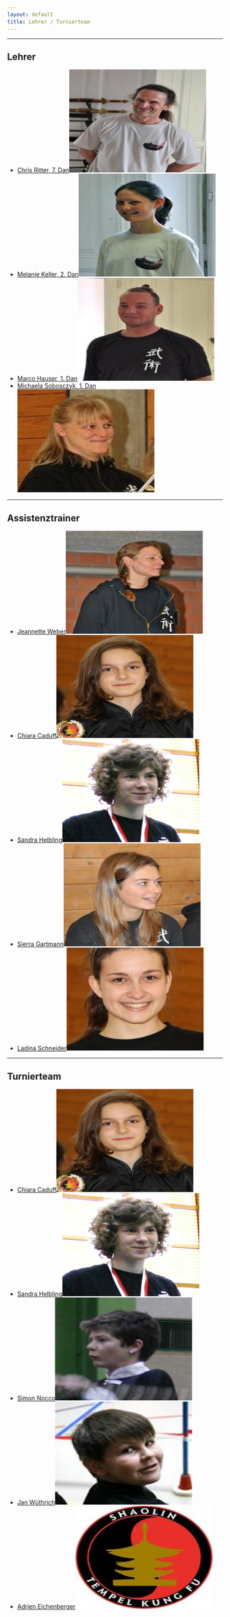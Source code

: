 ```yaml
---
layout: default
title: Lehrer / Turnierteam
---
```


---
Lehrer
---

<ul class="small-block-grid-1 medium-block-grid-2 large-block-grid-3">
<li><a href="/chris-ritter/" class="button-contact-place" title="Master Chris Ritter">Chris Ritter, 7. Dan<img src="/images/cr.jpg" width="320" height="240" alt="Chris Ritter"></a></li>
<li><a href="/melanie-keller/" class="button-contact-place" title="Melanie Keller">Melanie Keller, 2. Dan<img src="/images/melanie-keller.jpg" width="320" height="240" alt="Melanie Keller"></a></li>
<li><a href="/marco-hauser/" class="button-contact-place" title="Marco Hauser">Marco Hauser, 1. Dan<img src="/images/marco-hauser.jpg" width="320" height="240" alt="Marco Hauser"></a></li>
<li><a href="/michaela-sobo/" class="button-contact-place" title="Michaela Sobosczyk">Michaela Sobosczyk, 1. Dan<img src="/images/michi-sobo.jpg" width="320" height="240" alt="Michaela Sobosczyk"></a></li>
</ul>

---
Assistenztrainer
---

<ul class="small-block-grid-1 medium-block-grid-2 large-block-grid-3">
<li><a href="/jeannette-weber/" class="button-contact-place" title="Jeannette Weber">Jeannette Weber<img src="/images/jeannette-weber.jpg" width="320" height="240" alt="Jeannette Weber"></a></li>
<li><a href="/chiara-caduff/" class="button-contact-place" title="Chiara Caduff">Chiara Caduff<img src="/images/chiara-caduff.jpg" width="320" height="240" alt="Chiara Caduff"></a></li>
<li><a href="/sandra-helbling/" class="button-contact-place" title="Sandra Helbling">Sandra Helbling<img src="/images/sandra-helbling.jpg" width="320" height="240" alt="Sandra Helbling"></a></li>
<li><a href="/sierra-gartmann/" class="button-contact-place" title="Sierra Gartmann">Sierra Gartmann<img src="/images/sierra-gartmann.jpg" width="320" height="240" alt="Sierra Gartmann"></a></li>
<li><a href="/ladina-schneider" class="button-contact-place" title="Ladina Schneider">Ladina Schneider<img src="/images/ladina-schneider.jpg" width="320" height="240" alt="Ladina Schneider"></a></li>
</ul>

---
Turnierteam
---
<ul class="small-block-grid-1 medium-block-grid-2 large-block-grid-3">
<li><a href="/chiara-caduff/" class="button-contact-place" title="Chiara Caduff">Chiara Caduff<img src="/images/chiara-caduff.jpg" width="320" height="240" alt="Chiara Caduff"></a></li>
<li><a href="/sandra-helbling/" class="button-contact-place" title="Sandra Helbling">Sandra Helbling<img src="/images/sandra-helbling.jpg" width="320" height="240" alt="Sandra Helbling"></a></li>
<li><a href="/simon-nocco/" class="button-contact-place" title="Simon Nocco">Simon Nocco<img src="/images/simon-nocco.jpg" width="320" height="240" alt="Simon Nocco"></a></li>
<li><a href="/jan-wüthrich/" class="button-contact-place" title="Jan Wüthrich">Jan Wüthrich<img src="/images/jan-wuethrich.jpg" width="320" height="240" alt="Jan Wüthrich"></a></li>
<li><a href="/adrien-eichenberger/" class="button-contact-place" title="Adrien Eichenberger">Adrien Eichenberger<img src="/images/diverses.jpg" width="320" height="240" alt="Adrien Eichenberger"></a></li>
</ul>
